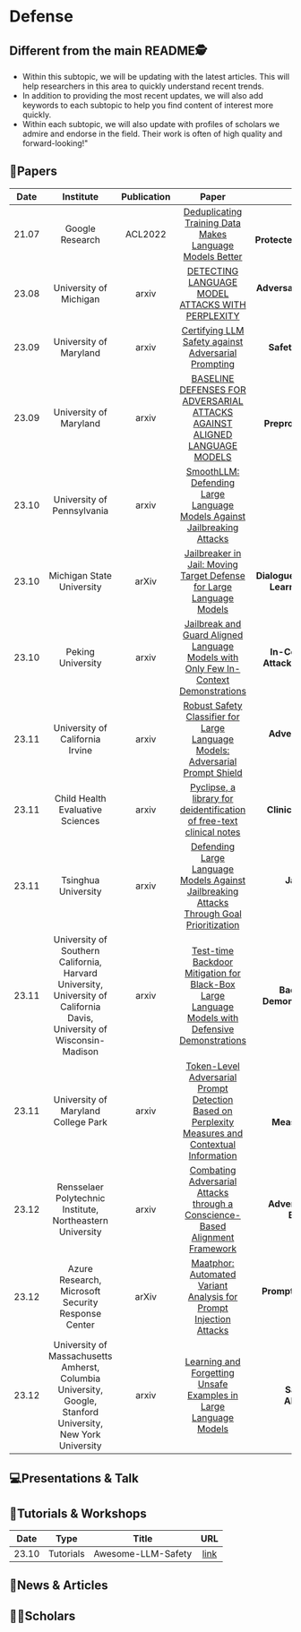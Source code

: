 # Defense

## Different from the main README🕵️

- Within this subtopic, we will be updating with the latest articles. This will help researchers in this area to quickly understand recent trends.
- In addition to providing the most recent updates, we will also add keywords to each subtopic to help you find content of interest more quickly.
- Within each subtopic, we will also update with profiles of scholars we admire and endorse in the field. Their work is often of high quality and forward-looking!"


## 📑Papers

| Date  |                                                       Institute                                                        | Publication |                                                                Paper                                                                 |                                     Keywords                                      |
|:-----:|:----------------------------------------------------------------------------------------------------------------------:|:-----------:|:------------------------------------------------------------------------------------------------------------------------------------:|:---------------------------------------------------------------------------------:|
| 21.07 |                                                    Google Research                                                     |   ACL2022   |               [Deduplicating Training Data Makes Language Models Better](https://aclanthology.org/2022.acl-long.577/)                |             **Privacy Protected**&**Deduplication**&**Memorization**              |
| 23.08 |                                                 University of Michigan                                                 |    arxiv    |                        [DETECTING LANGUAGE MODEL ATTACKS WITH PERPLEXITY](https://arxiv.org/abs/2308.14132v3)                        |           **Adversarial Suffixes**&**Perplexity**&**Attack Detection**            |
| 23.09 |                                                 University of Maryland                                                 |    arxiv    |                       [Certifying LLM Safety against Adversarial Prompting](https://arxiv.org/abs/2309.02705)                        |                     **Safety Filter**&**Adversarial Prompts**                     |
| 23.09 |                                                 University of Maryland                                                 |    arxiv    |            [BASELINE DEFENSES FOR ADVERSARIAL ATTACKS AGAINST ALIGNED LANGUAGE MODELS](https://arxiv.org/abs/2309.00614)             |          **Perplexity**&**Input Preprocessing**&**Adversarial Training**          |
| 23.10 |                                               University of Pennsylvania                                               |    arxiv    |             [SmoothLLM: Defending Large Language Models Against Jailbreaking Attacks](https://arxiv.org/abs/2310.03684)              |               **Jailbreak**&**Adversarial Attack**&**Perturbation**               |
| 23.10 |                                               Michigan State University                                                |    arXiv    |               [Jailbreaker in Jail: Moving Target Defense for Large Language Models](https://arxiv.org/abs/2310.02417)               |  **Dialogue System**&**Trustworthy Machine Learning**&**Moving Target Defense**   |
| 23.10 |                                                   Peking University                                                    |    arxiv    |       [Jailbreak and Guard Aligned Language Models with Only Few In-Context Demonstrations](https://arxiv.org/abs/2310.06387)        |   **In-Context Learning**&**Adversarial Attacks**&**In-Context Demonstrations**   |
| 23.11 |                                            University of California Irvine                                             |    arxiv    |          [Robust Safety Classifier for Large Language Models: Adversarial Prompt Shield](https://arxiv.org/abs/2311.00172)           |                **Adversarial Prompt Shield**&**Safety Classifier**                |
| 23.11 |                                            Child Health Evaluative Sciences                                            |    arxiv    |               [Pyclipse, a library for deidentification of free-text clinical notes](https://arxiv.org/abs/2311.02748)               |                    **Clinical Text Data**&**Deidentification**                    |
| 23.11 |                                                  Tsinghua University                                                   |    arxiv    |     [Defending Large Language Models Against Jailbreaking Attacks Through Goal Prioritization](https://arxiv.org/abs/2311.09096)     |            **Jailbreaking Attacks**&**Goal Prioritization**&**Safety**            |
| 23.11 | University of Southern California, Harvard University, University of California Davis, University of Wisconsin-Madison |    arxiv    | [Test-time Backdoor Mitigation for Black-Box Large Language Models with Defensive Demonstrations](https://arxiv.org/abs/2311.09763)  |      **Backdoor Attacks**&**Defensive Demonstrations**&**Test-Time Defense**      |
| 23.11 |                                          University of Maryland College Park                                           |    arxiv    | [Token-Level Adversarial Prompt Detection Based on Perplexity Measures and Contextual Information](https://arxiv.org/abs/2311.11509) | **Adversarial Prompt Detection**&**Perplexity Measures**&**Token-level Analysis** |
| 23.12 |                               Rensselaer Polytechnic Institute, Northeastern University                                |    arxiv    |           [Combating Adversarial Attacks through a Conscience-Based Alignment Framework](https://arxiv.org/abs/2312.00029)           |         **Adversarial Attacks**&**Conscience-Based Alignment**&**Safety**         |
| 23.12 |                                   Azure Research, Microsoft Security Response Center                                   |    arXiv    |                [Maatphor: Automated Variant Analysis for Prompt Injection Attacks](https://arxiv.org/abs/2312.11513)                 |            **Prompt Injection Attacks**&**Automated Variant Analysis**            |
| 23.12 |       University of Massachusetts Amherst, Columbia University, Google, Stanford University, New York University       |    arxiv    |                 [Learning and Forgetting Unsafe Examples in Large Language Models](https://arxiv.org/abs/2312.12736)                 |          **Safety Issues**&**ForgetFilter Algorithm**&**Unsafe Content**          |



## 💻Presentations & Talk


## 📖Tutorials & Workshops

| Date  |   Type    |       Title        |                         URL                          |
|:-----:|:---------:|:------------------:|:----------------------------------------------------:|
| 23.10 | Tutorials | Awesome-LLM-Safety | [link](https://github.com/ydyjya/Awesome-LLM-Safety) |

## 📰News & Articles

## 🧑‍🏫Scholars
